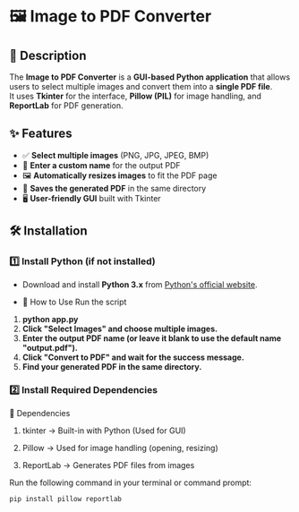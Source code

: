 # **🖼️ Image to PDF Converter**

## **📌 Description**
The **Image to PDF Converter** is a **GUI-based Python application** that allows users to select multiple images and convert them into a **single PDF file**.  
It uses **Tkinter** for the interface, **Pillow (PIL)** for image handling, and **ReportLab** for PDF generation.  

## **✨ Features**
- ✅ **Select multiple images** (PNG, JPG, JPEG, BMP)
- 📝 **Enter a custom name** for the output PDF
- 🖼️ **Automatically resizes images** to fit the PDF page
- 📂 **Saves the generated PDF** in the same directory
- 🖥️ **User-friendly GUI** built with Tkinter  

## **🛠️ Installation**
### **1️⃣ Install Python (if not installed)**
- Download and install **Python 3.x** from [Python's official website](https://www.python.org/downloads/).

- 🚀 How to Use
Run the script
1) **python app.py**
2) **Click "Select Images" and choose multiple images.**
3) **Enter the output PDF name (or leave it blank to use the default name "output.pdf").**
4) **Click "Convert to PDF" and wait for the success message.**
5) **Find your generated PDF in the same directory.**


### **2️⃣ Install Required Dependencies**

📝 Dependencies

1) tkinter → Built-in with Python (Used for GUI)

2) Pillow → Used for image handling (opening, resizing)

3) ReportLab → Generates PDF files from images

Run the following command in your terminal or command prompt:  
```sh
pip install pillow reportlab
